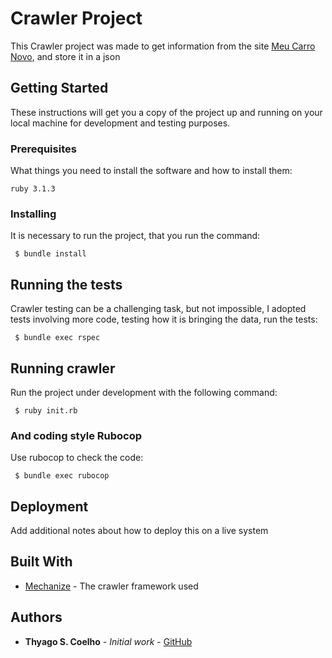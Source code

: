 # Crawler Project

This Crawler project was made to get information from the site [Meu Carro Novo](https://www.meucarronovo.com.br), and store it in a json

## Getting Started

These instructions will get you a copy of the project up and running on your local machine for development and testing purposes.

### Prerequisites

What things you need to install the software and how to install them:

```
ruby 3.1.3
```

### Installing

It is necessary to run the project, that you run the command:

```
 $ bundle install
```

## Running the tests

Crawler testing can be a challenging task, but not impossible, I adopted tests involving more code, testing how it is bringing the data, run the tests:

```
 $ bundle exec rspec 
```

## Running crawler

Run the project under development with the following command:

```
 $ ruby init.rb
```


### And coding style Rubocop

Use rubocop to check the code:

```
 $ bundle exec rubocop
```

## Deployment

Add additional notes about how to deploy this on a live system

## Built With

* [Mechanize](https://github.com/sparklemotion/mechanize.git) - The crawler framework used

## Authors

* **Thyago S. Coelho** - *Initial work* - [GitHub](https://github.com/ThyagoSCoelho)
